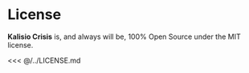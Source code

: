 # License

**Kalisio Crisis** is, and always will be, 100% Open Source under the MIT license.

<<< @/../LICENSE.md